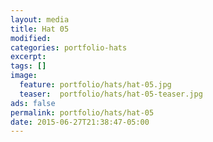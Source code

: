```yaml
---
layout: media
title: Hat 05
modified:
categories: portfolio-hats
excerpt:
tags: []
image:
  feature: portfolio/hats/hat-05.jpg
  teaser:  portfolio/hats/hat-05-teaser.jpg
ads: false
permalink: portfolio/hats/hat-05
date: 2015-06-27T21:38:47-05:00
---
```


